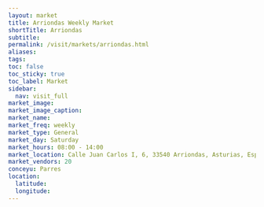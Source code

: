 ```yaml
---
layout: market
title: Arriondas Weekly Market
shortTitle: Arriondas
subtitle: 
permalink: /visit/markets/arriondas.html
aliases:
tags:
toc: false
toc_sticky: true
toc_label: Market
sidebar:
  nav: visit_full
market_image: 
market_image_caption: 
market_name: 
market_freq: weekly
market_type: General
market_day: Saturday
market_hours: 08:00 - 14:00
market_location: Calle Juan Carlos I, 6, 33540 Arriondas, Asturias, España
market_vendors: 20
conceyu: Parres
location:
  latitude: 
  longitude: 
---
```

